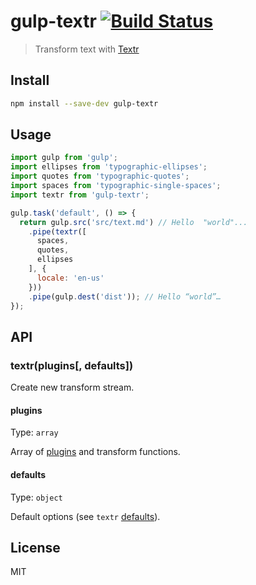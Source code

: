 # gulp-textr [![Build Status][travis-image]][travis-url]

> Transform text with [Textr][textr]

## Install

```sh
npm install --save-dev gulp-textr
```

## Usage

```js
import gulp from 'gulp';
import ellipses from 'typographic-ellipses';
import quotes from 'typographic-quotes';
import spaces from 'typographic-single-spaces';
import textr from 'gulp-textr';

gulp.task('default', () => {
  return gulp.src('src/text.md') // Hello  "world"...
    .pipe(textr([
      spaces,
      quotes,
      ellipses
    ], {
      locale: 'en-us'
    }))
    .pipe(gulp.dest('dist')); // Hello “world”…
});
```

## API

### textr(plugins[, defaults])

Create new transform stream.

#### plugins

Type: `array`

Array of [plugins][textr-plugins] and transform functions.

#### defaults

Type: `object`

Default options (see `textr` [defaults][textr-defaults]).

## License

MIT

[travis-url]: https://travis-ci.org/andrepolischuk/gulp-textr
[travis-image]: https://travis-ci.org/andrepolischuk/gulp-textr.svg?branch=master

[textr]: https://github.com/A/textr
[textr-defaults]: https://github.com/A/textr#textrdefaults
[textr-plugins]: https://www.npmjs.com/browse/keyword/textr
